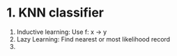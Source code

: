 # 1. KNN classifier
1. Inductive learning: Use f: x -> y
2. Lazy Learning: Find nearest or most likelihood record
3. 